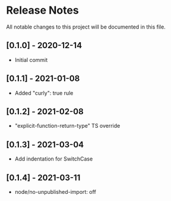 # Release Notes

All notable changes to this project will be documented in this file.

## [0.1.0] - 2020-12-14

- Initial commit

## [0.1.1] - 2021-01-08

- Added "curly": true rule

## [0.1.2] - 2021-02-08

- "explicit-function-return-type" TS override

## [0.1.3] - 2021-03-04

- Add indentation for SwitchCase

## [0.1.4] - 2021-03-11

- node/no-unpublished-import: off
